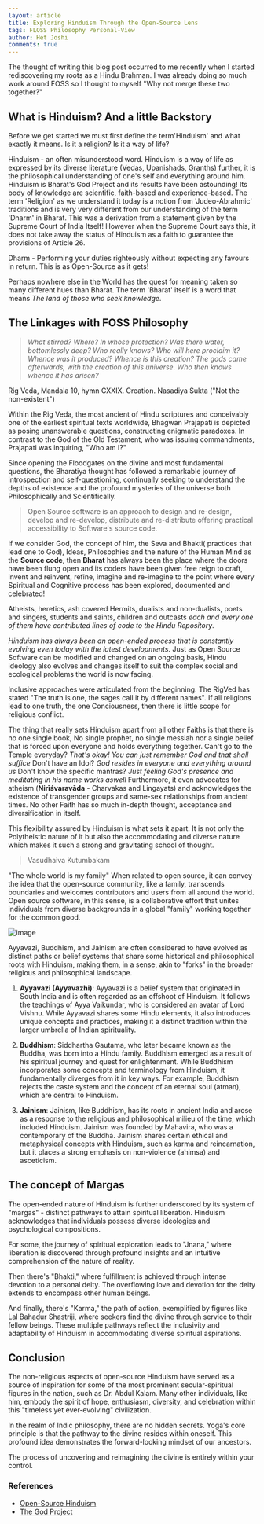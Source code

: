 ```yaml
---
layout: article
title: Exploring Hinduism Through the Open-Source Lens
tags: FLOSS Philosophy Personal-View
author: Het Joshi
comments: true
---
```


The thought of writing this blog post occurred to me recently when I started rediscovering my roots as a Hindu Brahman. I was already doing so much work around FOSS so I thought to myself "Why not merge these two together?"

## What is Hinduism? And a little Backstory
Before we get started we must first define the term'Hinduism' and what exactly it means. Is it a religion? Is it a way of life?

Hinduism - an often misunderstood word. Hinduism is a way of life as expressed by its diverse literature (Vedas, Upanishads, Granths) further, it is the philosophical understanding of one's self and everything around him. Hinduism is Bharat's God Project and its results have been astounding! Its body of knowledge are scientific, faith-based and experience-based.
The term 'Religion' as we understand it today is a notion from 'Judeo-Abrahmic' traditions and is very very different from our understanding of the term 'Dharm' in Bharat. This was a derivation from a statement given by the Supreme Court of India Itself!
However when the Supreme Court says this, it does not take away the status of Hinduism as a faith to guarantee the provisions of Article 26.

Dharm - Performing your duties righteously without expecting any favours in return. This is as Open-Source as it gets!

Perhaps nowhere else in the World has the quest for meaning taken so many different hues than Bharat. The term 'Bharat' itself is a word that means _The land of those who seek knowledge_.
## The Linkages with FOSS Philosophy


>_What stirred? Where? In whose protection? Was there water, bottomlessly deep?_
>_Who really knows? Who will here proclaim it? Whence was it produced? Whence is this creation? The gods came afterwards, with the creation of this universe. Who then knows whence it has arisen?_
>
Rig Veda, Mandala 10, hymn CXXIX. Creation.
Nasadiya Sukta ("Not the non-existent")

Within the Rig Veda, the most ancient of Hindu scriptures and conceivably one of the earliest spiritual texts worldwide, Bhagwan Prajapati is depicted as posing unanswerable questions, constructing enigmatic paradoxes. In contrast to the God of the Old Testament, who was issuing commandments, Prajapati was inquiring, "Who am I?"

Since opening the Floodgates on the divine and most fundamental questions, the Bharatiya thought has followed a remarkable journey of introspection and self-questioning, continually seeking to understand the depths of existence and the profound mysteries of the universe both Philosophically and Scientifically.

> Open Source software is an approach to design and re-design, develop and re-develop, distribute and re-distribute offering practical accessibility to Software's source code.

If we consider God, the concept of him, the Seva and Bhakti( practices that lead one to God), Ideas, Philosophies and the nature of the Human Mind as the **Source code**, then **Bharat** has always been the place where the doors have been flung open and its coders have been given free reign to craft, invent and reinvent, refine, imagine and re-imagine to the point where every Spiritual and Cognitive process has been explored, documented and celebrated!

Atheists, heretics, ash covered Hermits, dualists and non-dualists, poets and singers, students and saints, children and outcasts *each and every one of them have contributed lines of code to the Hindu Repository*.

*Hinduism has always been an open-ended process that is constantly evolving even today with the latest developments.*
Just as Open Source Software can be modified and changed on an ongoing basis, Hindu ideology also evolves and changes itself to suit the complex social and ecological problems the world is now facing.

Inclusive approaches were articulated from the beginning. The RigVed has stated "The truth is one, the sages call it by different names". If all religions lead to one truth, the one Conciousness, then there is little scope for religious conflict.

The thing that really sets Hinduism apart from all other Faiths is that there is no one single book, No single prophet, no single messiah nor a single belief that is forced upon everyone and holds everything together.
Can't go to the Temple everyday? _That's okay! You can just remember God and that shall suffice_
Don't have an Idol? _God resides in everyone and everything around us_
Don't know the specific mantras? _Just feeling God's presence and meditating in his name works aswell_
Furthermore, it even advocates for atheism (**Nirīśvaravāda** - Charvakas and Lingayats) and acknowledges the existence of transgender groups and same-sex relationships from ancient times. No other Faith has so much in-depth thought, acceptance and diversification in itself.

This flexibility assured by Hinduism is what sets it apart. It is not only the Polytheistic nature of it but also the accommodating and diverse nature which makes it such a strong and gravitating school of thought.

>Vasudhaiva Kutumbakam

"The whole world is my family" When related to open source, it can convey the idea that the open-source community, like a family, transcends boundaries and welcomes contributors and users from all around the world. Open source software, in this sense, is a collaborative effort that unites individuals from diverse backgrounds in a global "family" working together for the common good.

![image](https://github.com/Het-Joshi/Het-Joshi.github.io/assets/96608251/2bb8d576-20a3-46fb-a535-bc038ec9c105)

Ayyavazi, Buddhism, and Jainism are often considered to have evolved as distinct paths or belief systems that share some historical and philosophical roots with Hinduism, making them, in a sense, akin to "forks" in the broader religious and philosophical landscape.

1. **Ayyavazi (Ayyavazhi)**: Ayyavazi is a belief system that originated in South India and is often regarded as an offshoot of Hinduism. It follows the teachings of Ayya Vaikundar, who is considered an avatar of Lord Vishnu. While Ayyavazi shares some Hindu elements, it also introduces unique concepts and practices, making it a distinct tradition within the larger umbrella of Indian spirituality.
    
2. **Buddhism**: Siddhartha Gautama, who later became known as the Buddha, was born into a Hindu family. Buddhism emerged as a result of his spiritual journey and quest for enlightenment. While Buddhism incorporates some concepts and terminology from Hinduism, it fundamentally diverges from it in key ways. For example, Buddhism rejects the caste system and the concept of an eternal soul (atman), which are central to Hinduism.
    
3. **Jainism**: Jainism, like Buddhism, has its roots in ancient India and arose as a response to the religious and philosophical milieu of the time, which included Hinduism. Jainism was founded by Mahavira, who was a contemporary of the Buddha. Jainism shares certain ethical and metaphysical concepts with Hinduism, such as karma and reincarnation, but it places a strong emphasis on non-violence (ahimsa) and asceticism.

## The concept of Margas
The open-ended nature of Hinduism is further underscored by its system of "margas" - distinct pathways to attain spiritual liberation. Hinduism acknowledges that individuals possess diverse ideologies and psychological compositions.

For some, the journey of spiritual exploration leads to "Jnana," where liberation is discovered through profound insights and an intuitive comprehension of the nature of reality.

Then there's "Bhakti," where fulfillment is achieved through intense devotion to a personal deity. The overflowing love and devotion for the deity extends to encompass other human beings.

And finally, there's "Karma," the path of action, exemplified by figures like Lal Bahadur Shastriji, where seekers find the divine through service to their fellow beings. These multiple pathways reflect the inclusivity and adaptability of Hinduism in accommodating diverse spiritual aspirations.

## Conclusion
The non-religious aspects of open-source Hinduism have served as a source of inspiration for some of the most prominent secular-spiritual figures in the nation, such as Dr. Abdul Kalam. Many other individuals, like him, embody the spirit of hope, enthusiasm, diversity, and celebration within this "timeless yet ever-evolving" civilization.

In the realm of Indic philosophy, there are no hidden secrets. Yoga's core principle is that the pathway to the divine resides within oneself. This profound idea demonstrates the forward-looking mindset of our ancestors.

The process of uncovering and reimagining the divine is entirely within your control.

### References
- [Open-Source Hinduism](https://www.researchgate.net/publication/233686650_Open-Source_Hinduism)
- [The God Project](https://www.huffpost.com/entry/the-god-project-hinduism_b_486099)
